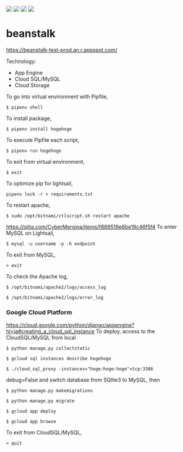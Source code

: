 <img src="https://img.shields.io/badge/-Django-092E20.svg?logo=django&style=flat"> <img src="https://img.shields.io/badge/-Bootstrap-563D7C.svg?logo=bootstrap&style=flat"> <img src="https://img.shields.io/badge/-Sass-CC6699.svg?logo=sass&style=flat"> <img src="https://img.shields.io/badge/-Google%20Cloud-EEE.svg?logo=google-cloud&style=flat">

# beanstalk

https://beanstalk-test-prod.an.r.appspot.com/

Technology:

- App Engine
- Cloud SQL/MySQL
- Cloud Storage

To go into virtual environment with Pipfile,

```
$ pipenv shell
```

To install package,

```
$ pipenv install hogehoge
```

To execute Pipfile each script,

```
$ pipenv run hogehoge
```

To exit from virtual environment,

```
$ exit
```

To optimize pip for lightsail,

```
pipenv lock -r > requirements.txt
```

To restart apache,

```
$ sudo /opt/bitnami/ctlscript.sh restart apache
```

https://qiita.com/CyberMergina/items/f889519e6be19c46f5f4
To enter MySQL on Lightsail,

```
$ mysql -u username -p -h endpoint
```

To exit from MySQL,

```
> exit
```

To check the Apache log,

```
$ /opt/bitnami/apache2/logs/access_log
```

```
$ /opt/bitnami/apache2/logs/error_log
```

### Google Cloud Platform

https://cloud.google.com/python/django/appengine?hl=ja#creating_a_cloud_sql_instance
To deploy, access to the CloudSQL/MySQL from local

```
$ python manage.py collectstatic
```

```
$ gcloud sql instances describe hogehoge
```

```
$ ./cloud_sql_proxy -instances="hoge:hoge:hoge"=tcp:3306
```

debug=False and switch database from SQlite3 to MySQL, then

```
$ python manage.py makemigrations
```

```
$ python manage.py migrate
```

```
$ gcloud app deploy
```

```
$ gcloud app browse
```

To exit from CloudSQL/MySQL,

```
> quit
```
